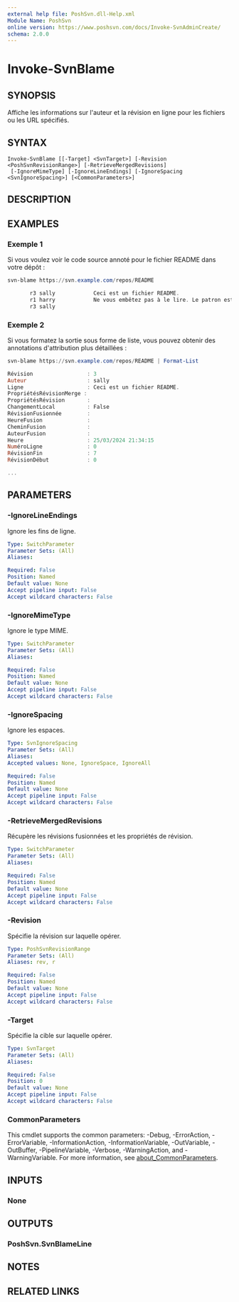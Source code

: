 ```yaml
---
external help file: PoshSvn.dll-Help.xml
Module Name: PoshSvn
online version: https://www.poshsvn.com/docs/Invoke-SvnAdminCreate/
schema: 2.0.0
---
```


# Invoke-SvnBlame

## SYNOPSIS

Affiche les informations sur l'auteur et la révision en ligne pour les fichiers ou les URL spécifiés.

## SYNTAX

```
Invoke-SvnBlame [[-Target] <SvnTarget>] [-Revision <PoshSvnRevisionRange>] [-RetrieveMergedRevisions]
 [-IgnoreMimeType] [-IgnoreLineEndings] [-IgnoreSpacing <SvnIgnoreSpacing>] [<CommonParameters>]
```

## DESCRIPTION

## EXAMPLES

### Exemple 1

Si vous voulez voir le code source annoté pour le fichier README dans votre dépôt :

```powershell
svn-blame https://svn.example.com/repos/README

       r3 sally            Ceci est un fichier README.
       r1 harry            Ne vous embêtez pas à le lire. Le patron est un crétin.
       r3 sally
```

### Exemple 2

Si vous formatez la sortie sous forme de liste, vous pouvez obtenir des annotations d'attribution plus détaillées :

```powershell
svn-blame https://svn.example.com/repos/README | Format-List

Révision                 : 3
Auteur                   : sally
Ligne                    : Ceci est un fichier README.
PropriétésRévisionMerge : 
PropriétésRévision       : 
ChangementLocal          : False
RévisionFusionnée        : 
HeureFusion              : 
CheminFusion             : 
AuteurFusion             : 
Heure                    : 25/03/2024 21:34:15
NuméroLigne              : 0
RévisionFin              : 7
RévisionDébut            : 0

...
```

## PARAMETERS

### -IgnoreLineEndings
Ignore les fins de ligne.

```yaml
Type: SwitchParameter
Parameter Sets: (All)
Aliases:

Required: False
Position: Named
Default value: None
Accept pipeline input: False
Accept wildcard characters: False
```

### -IgnoreMimeType
Ignore le type MIME.

```yaml
Type: SwitchParameter
Parameter Sets: (All)
Aliases:

Required: False
Position: Named
Default value: None
Accept pipeline input: False
Accept wildcard characters: False
```

### -IgnoreSpacing
Ignore les espaces.

```yaml
Type: SvnIgnoreSpacing
Parameter Sets: (All)
Aliases:
Accepted values: None, IgnoreSpace, IgnoreAll

Required: False
Position: Named
Default value: None
Accept pipeline input: False
Accept wildcard characters: False
```

### -RetrieveMergedRevisions
Récupère les révisions fusionnées et les propriétés de révision.

```yaml
Type: SwitchParameter
Parameter Sets: (All)
Aliases:

Required: False
Position: Named
Default value: None
Accept pipeline input: False
Accept wildcard characters: False
```

### -Revision
Spécifie la révision sur laquelle opérer.

```yaml
Type: PoshSvnRevisionRange
Parameter Sets: (All)
Aliases: rev, r

Required: False
Position: Named
Default value: None
Accept pipeline input: False
Accept wildcard characters: False
```

### -Target
Spécifie la cible sur laquelle opérer.

```yaml
Type: SvnTarget
Parameter Sets: (All)
Aliases:

Required: False
Position: 0
Default value: None
Accept pipeline input: False
Accept wildcard characters: False
```

### CommonParameters
This cmdlet supports the common parameters: -Debug, -ErrorAction, -ErrorVariable, -InformationAction, -InformationVariable, -OutVariable, -OutBuffer, -PipelineVariable, -Verbose, -WarningAction, and -WarningVariable. For more information, see [about_CommonParameters](http://go.microsoft.com/fwlink/?LinkID=113216).

## INPUTS

### None

## OUTPUTS

### PoshSvn.SvnBlameLine

## NOTES

## RELATED LINKS
